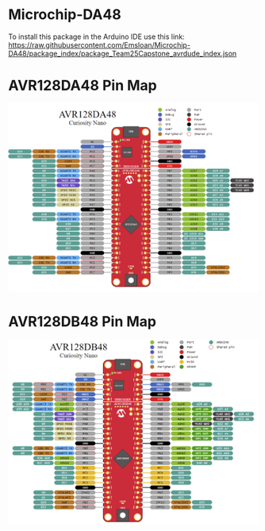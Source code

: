 # Microchip-DA48
To install this package in the Arduino IDE use this link:
https://raw.githubusercontent.com/Emsloan/Microchip-DA48/package_index/package_Team25Capstone_avrdude_index.json


# AVR128DA48 Pin Map
![AVR128DA48](pics/AVR128DA48_pin_map.png "AVR128DA48")


# AVR128DB48 Pin Map
![AVR128DB48](pics/AVR128DB48_pin_map.png "AVR128DB48")
